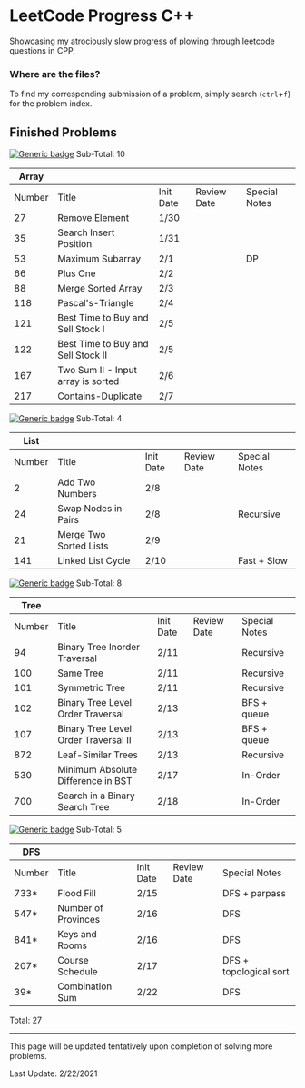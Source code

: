 # LeetCode Progress C++
Showcasing my atrociously slow progress of plowing through leetcode questions in CPP.

### Where are the files?
To find my corresponding submission of a problem, simply search (`ctrl`+`f`) for the problem index.

## Finished Problems
[![Generic badge](https://img.shields.io/badge/LeetCode-Array-<Green>.svg)](https://leetcode.com/tag/array/) Sub-Total: 10

| Array  |                                      |           |             |               |
|--------|--------------------------------------|-----------|-------------|---------------|
| Number | Title                                | Init Date | Review Date | Special Notes |
| 27     | Remove Element                       |    1/30   |             |               |
| 35     | Search Insert Position               |    1/31   |             |               |
| 53     | Maximum Subarray                     |    2/1    |             | DP            |
| 66     | Plus One                             |    2/2    |             |               |
| 88     | Merge Sorted Array                   |    2/3    |             |               |
| 118    | Pascal's-Triangle                    |    2/4    |             |               |
| 121    | Best Time to Buy and Sell Stock I    |    2/5    |             |               |
| 122    | Best Time to Buy and Sell Stock II   |    2/5    |             |               |
| 167    | Two Sum II - Input array is sorted   |    2/6    |             |               |
| 217    | Contains-Duplicate                   |    2/7    |             |               |

[![Generic badge](https://img.shields.io/badge/LeetCode-List-<Blue>.svg)](https://leetcode.com/tag/linked-list/) Sub-Total: 4

| List   |                                      |           |             |               |
|--------|--------------------------------------|-----------|-------------|---------------|
| Number | Title                                | Init Date | Review Date | Special Notes |
| 2      | Add Two Numbers                      |    2/8    |             |               |
| 24     | Swap Nodes in Pairs                  |    2/8    |             | Recursive     |
| 21     | Merge Two Sorted Lists               |    2/9    |             |               |
| 141    | Linked List Cycle                    |    2/10   |             | Fast + Slow   |

[![Generic badge](https://img.shields.io/badge/LeetCode-Tree-<Blue>.svg)](https://leetcode.com/tag/tree/) Sub-Total: 8

| Tree   |                                      |           |             |               |
|--------|--------------------------------------|-----------|-------------|---------------|
| Number | Title                                | Init Date | Review Date | Special Notes |
| 94     | Binary Tree Inorder Traversal        |    2/11   |             | Recursive     |
| 100    | Same Tree                            |    2/11   |             | Recursive     |
| 101    | Symmetric Tree                       |    2/11   |             | Recursive     |
| 102    | Binary Tree Level Order Traversal    |    2/13   |             | BFS + queue   |
| 107    | Binary Tree Level Order Traversal II |    2/13   |             | BFS + queue   |
| 872    | Leaf-Similar Trees                   |    2/13   |             | Recursive     |
| 530    | Minimum Absolute Difference in BST   |    2/17   |             | In-Order      |
| 700    | Search in a Binary Search Tree       |    2/18   |             | In-Order      |


[![Generic badge](https://img.shields.io/badge/LeetCode-DFS-<Blue>.svg)](https://leetcode.com/tag/dfs/) Sub-Total: 5

| DFS    |                                      |           |             |                         |
|--------|--------------------------------------|-----------|-------------|-------------------------|
| Number | Title                                | Init Date | Review Date | Special Notes           |
| 733*   | Flood Fill                           |    2/15   |             | DFS + parpass           |
| 547*   | Number of Provinces                  |    2/16   |             | DFS                     |
| 841*   | Keys and Rooms                       |    2/16   |             | DFS                     |
| 207*   | Course Schedule                      |    2/17   |             | DFS + topological sort  |
| 39*    | Combination Sum                      |    2/22   |             | DFS                     |

Total: 27

---

This page will be updated tentatively upon completion of solving more problems.

Last Update: 2/22/2021

